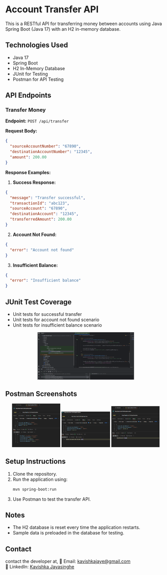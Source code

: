 # Account Transfer API

This is a RESTful API for transferring money between accounts using Java Spring Boot (Java 17) with an H2 in-memory database.

## Technologies Used
- Java 17
- Spring Boot
- H2 In-Memory Database
- JUnit for Testing
- Postman for API Testing

## API Endpoints
### Transfer Money
**Endpoint:** `POST /api/transfer`

**Request Body:**
```json
{
  "sourceAccountNumber": "67890",
  "destinationAccountNumber": "12345",
  "amount": 200.00
}
```

**Response Examples:**
1. **Success Response:**
```json
{
  "message": "Transfer successful",
  "transactionId": "abc123",
  "sourceAccount": "67890",
  "destinationAccount": "12345",
  "transferredAmount": 200.00
}
```

2. **Account Not Found:**
```json
{
  "error": "Account not found"
}
```

3. **Insufficient Balance:**
```json
{
  "error": "Insufficient balance"
}
```

## JUnit Test Coverage
- Unit tests for successful transfer
- Unit tests for account not found scenario
- Unit tests for insufficient balance scenario
<p align="center">
    <img src="https://github.com/KavishkaJaysinghe/bank-transfer-api/blob/main/img/Screenshot%202025-02-28%20155025.png" width="60%">
</p>

## Postman Screenshots
<p align="center">
    <img src="https://github.com/KavishkaJaysinghe/bank-transfer-api/blob/main/img/Screenshot%202025-02-28%20143733.png" width="30%">
    <img src="https://github.com/KavishkaJaysinghe/bank-transfer-api/blob/main/img/Screenshot%202025-02-28%20143934.png" width="30%">
    <img src="https://github.com/KavishkaJaysinghe/bank-transfer-api/blob/main/img/Screenshot%202025-02-28%20144032.png" width="30%">
</p>

## Setup Instructions
1. Clone the repository.
2. Run the application using:
   ```sh
   mvn spring-boot:run
   ```
3. Use Postman to test the transfer API.

## Notes
- The H2 database is reset every time the application restarts.
- Sample data is preloaded in the database for testing.

## Contact
contact the developer at,
📧 Email: [kavishkajaye@gmail.com](mailto:kavishkajaye@gmail.com)  
💼 LinkedIn: [Kavishka Jayasinghe](https://www.linkedin.com/in/kavishka-jayasinghe)

